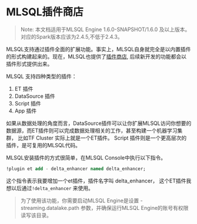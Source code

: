 # MLSQL插件商店 

> Note: 本文档适用于MLSQL Engine 1.6.0-SNAPSHOT/1.6.0 及以上版本。  
> 对应的Spark版本应该为2.4.5,不低于2.4.3。

MLSQL支持通过插件全面的扩展功能。事实上，MLSQL自身就完全是以内置插件的形式构建起来的。现在，MLSQL也提供了[插件商店](https://store.mlsql.tech/),
后续新开发的功能都会以插件形式提供出来。


MLSQL 支持四种类型的插件：

1. ET 插件
2. DataSource 插件
3. Script 插件
4. App 插件


如果从数据处理的角度而言，DataSource插件可以让你扩展MLSQL访问你想要的数据源，而ET插件则可以完成数据处理相关的工作，甚至构建一个机器学习集群，
比如TF Cluster 实际上就是一个ET插件。 Script 插件则是一个更高层次的插件，是可复用的MLSQL代码。


MLSQL安装插件的方式很简单，在MLSQL Console中执行以下指令。

```sql
!plugin et add - delta_enhancer named delta_enhancer;
```

这个指令表示我要增加一个et插件，插件名字叫 delta_enhancer， 这个ET插件我想以后通过`!delta_enhancer` 来使用。


> 为了使用该功能，你需要启动MLSQL Engine是设置 -streaming.datalake.path 参数，并确保运行MLSQL Engine的账号有权限读写该目录。
